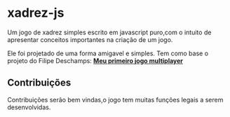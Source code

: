 # xadrez-js
Um jogo de xadrez simples escrito em javascript puro,com o intuito de apresentar conceitos importantes na criação de um jogo.

Ele foi projetado de uma forma amigavel e simples. Tem como base o projeto do Filipe Deschamps: **[Meu primeiro jogo multiplayer](https://github.com/filipedeschamps/meu-primeiro-jogo-multiplayer)**

## Contribuições

Contribuições serão bem vindas,o jogo tem muitas funções legais a serem desenvolvidas.